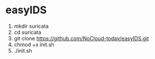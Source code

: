 # easyIDS

1. mkdir suricata
2. cd suricata
3. git clone https://github.com/NoCloud-today/easyIDS.git
4. chmod +x init.sh
5. ./init.sh
